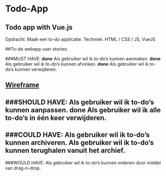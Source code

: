 # Todo-App
Todo app with Vue.js
---
Opdracht: Maak een to-do applicatie.
Techniek: HTML / CSS / JS, VueJS

##To-do webapp user stories:

###MUST HAVE:
__done__ Als gebruiker wil ik to-do’s kunnen aanmaken.
__done__ Als gebruiker wil ik to-do’s kunnen afvinken.
__done__ Als gebruiker wil ik to-do’s kunnen verwijderen.

[Wireframe](https://xd.adobe.com/view/a3f86d92-dde1-441e-96b5-7640035a4cb0)
---
###SHOULD HAVE:
Als gebruiker wil ik to-do’s kunnen aanpassen.
__done__ Als gebruiker wil ik alle to-do’s in één keer verwijderen.
---
###COULD HAVE:
Als gebruiker wil ik to-do’s kunnen archiveren.
Als gebruiker wil ik to-do’s kunnen terughalen vanuit het archief.
---
###WOULD HAVE:
Als gebruiker wil ik to-do’s kunnen ordenen door middel van drag-n-drop.
